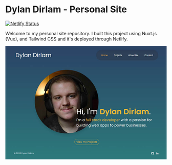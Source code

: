 # Dylan Dirlam - Personal Site
[![Netlify Status](https://api.netlify.com/api/v1/badges/887333d6-8050-42f0-a69a-714f6a7185b5/deploy-status)](https://app.netlify.com/sites/upbeat-pike-d676eb/deploys)

Welcome to my personal site repository. I built this project using Nuxt.js (Vue), and Tailwind CSS and it's deployed through Netlify.

<a href="https://dirlam.dev" target="_blank">![Portfolio Image](https://raw.githubusercontent.com/DylanDirlam/Portfolio/main/assets/projects/portfolio.jpg)</a>
